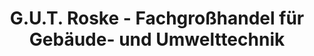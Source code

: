 ---
title: "G.U.T. Roske - Fachgroßhandel für Gebäude- und Umwelttechnik"
url: /berlin/g-u-t-roske-fachgrosshandel-fuer-gebaeude-und-umwelttechnik/
shop: Elektrisch
---